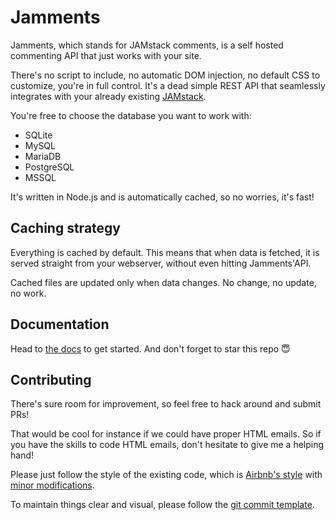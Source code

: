 # Jamments
Jamments, which stands for JAMstack comments, is a self hosted commenting API that just works with your site.

There's no script to include, no automatic DOM injection, no default CSS to customize, you're in full control. It's a dead simple REST API that seamlessly integrates with your already existing [JAMstack](https://jamstack.org/).

You're free to choose the database you want to work with:

* SQLite
* MySQL
* MariaDB
* PostgreSQL
* MSSQL

It's written in Node.js and is automatically cached, so no worries, it's fast!

## Caching strategy
Everything is cached by default. This means that when data is fetched, it is served straight from your webserver, without even hitting Jamments'API.

Cached files are updated only when data changes. No change, no update, no work.

## Documentation
Head to [the docs](https://buzut.github.io/jamments/) to get started. And don't forget to star this repo 😇

## Contributing
There's sure room for improvement, so feel free to hack around and submit PRs!

That would be cool for instance if we could have proper HTML emails. So if you have the skills to code HTML emails, don't hesitate to give me a helping hand!

Please just follow the style of the existing code, which is [Airbnb's style](http://airbnb.io/javascript/) with [minor modifications](.eslintrc).

To maintain things clear and visual, please follow the [git commit template](https://github.com/Buzut/git-emojis-hook).
